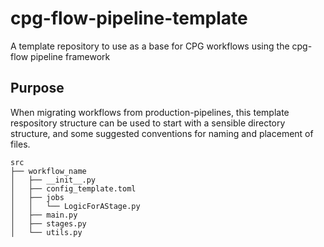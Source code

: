 # cpg-flow-pipeline-template
A template repository to use as a base for CPG workflows using the cpg-flow pipeline framework

## Purpose

When migrating workflows from production-pipelines, this template respository structure can be used to start with a
sensible directory structure, and some suggested conventions for naming and placement of files.

```commandline
src
├── workflow_name
│   ├── __init__.py
│   ├── config_template.toml
│   ├── jobs
│   │   └── LogicForAStage.py
│   ├── main.py
│   ├── stages.py
│   └── utils.py
```
